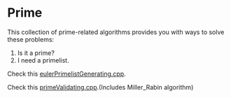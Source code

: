 # Prime

This collection of prime-related algorithms provides you with ways to solve these problems:

1.  Is it a prime?
2.  I need a primelist.

Check this [eulerPrimelistGenerating.cpp](eulerPrimelistGenerating.cpp).

Check this [primeValidating.cpp](primeValidating.cpp).(Includes Miller_Rabin algorithm)
